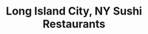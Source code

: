 ---
layout: city
title: Long Island City, NY Sushi Restaurants
permalink: /new-york/long-island-city/
stateAbbr: NY
stateName: New York
cityName: Long Island City

---
